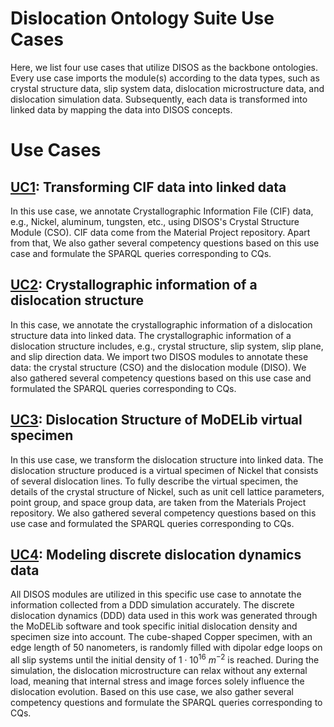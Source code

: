 # Dislocation Ontology Suite Use Cases
Here, we list four use cases that utilize DISOS as the backbone ontologies. Every use case imports the module(s) according to the data types, such as crystal structure data, slip system data, dislocation microstructure data, and dislocation simulation data. Subsequently, each data is transformed into linked data by mapping the data into DISOS concepts. 
# Use Cases
## [UC1](./UC1): Transforming CIF data into linked data
In this use case, we annotate Crystallographic Information File (CIF) data, e.g., Nickel, aluminum, tungsten, etc., using DISOS's Crystal Structure Module (CSO). CIF data come from the Material Project repository. Apart from that, We also gather several competency questions based on this use case and formulate the SPARQL queries corresponding to CQs.
## [UC2](./UC2): Crystallographic information of a dislocation structure
In this case, we annotate the crystallographic information of a dislocation structure data into linked data. The crystallographic information of a dislocation structure includes, e.g., crystal structure, slip system, slip plane, and slip direction data. We import two DISOS modules to annotate these data: the crystal structure (CSO) and the dislocation module (DISO). We also gathered several competency questions based on this use case and formulated the SPARQL queries corresponding to CQs.
## [UC3](./UC3): Dislocation Structure of MoDELib virtual specimen
In this use case, we transform the dislocation structure into linked data. The dislocation structure produced is a virtual specimen of Nickel that consists of several dislocation lines. To fully describe the virtual specimen, the details of the crystal structure of Nickel, such as unit cell lattice parameters, point group, and space group data, are taken from the Materials Project repository. We also gathered several competency questions based on this use case and formulated the SPARQL queries corresponding to CQs.
## [UC4](./UC4): Modeling discrete dislocation dynamics data
All DISOS modules are utilized in this specific use case to annotate the information collected from a DDD simulation accurately. The discrete dislocation dynamics (DDD) data used in this work was generated through the MoDELib software and took specific initial dislocation density and specimen size into account. The cube-shaped Copper specimen, with an edge length of 50 nanometers, is randomly filled with dipolar edge loops on all slip systems until the initial density of $1\cdot10^{16}$ $m^{-2}$ is reached. During the simulation, the dislocation microstructure can relax without any external load, meaning that internal stress and image forces solely influence the dislocation evolution. Based on this use case, we also gather several competency questions and formulate the SPARQL queries corresponding to CQs.
